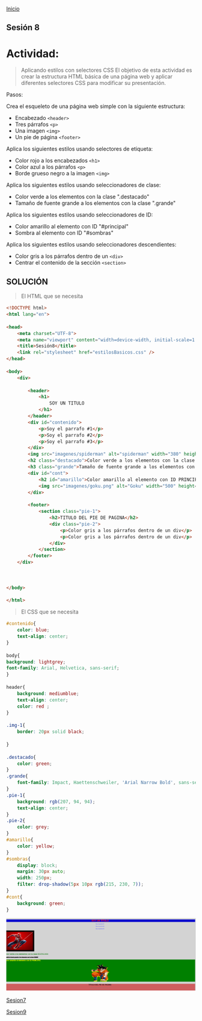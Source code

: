 <!-- No borrar o modificar -->
[Inicio](./index.md)

## Sesión 8 


# Actividad: 
>Aplicando estilos con selectores CSS
El objetivo de esta actividad es crear la estructura HTML básica de una página web y aplicar diferentes selectores CSS para modificar su presentación.

Pasos:

Crea el esqueleto de una página web simple con la siguiente estructura:

* Encabezado `<header>`
* Tres párrafos `<p>`
* Una imagen `<img>`
* Un pie de página `<footer>`

Aplica los siguientes estilos usando selectores de etiqueta:

* Color rojo a los encabezados `<h1>`
* Color azul a los párrafos `<p>`
* Borde grueso negro a la imagen `<img>`

Aplica los siguientes estilos usando seleccionadores de clase:

* Color verde a los elementos con la clase ".destacado"
* Tamaño de fuente grande a los elementos con la clase ".grande"

Aplica los siguientes estilos usando seleccionadores de ID:

* Color amarillo al elemento con ID "#principal"
* Sombra al elemento con ID "#sombras"

Aplica los siguientes estilos usando seleccionadores descendientes:

* Color gris a los párrafos dentro de un `<div>`
* Centrar el contenido de la sección `<section>`

## SOLUCIÓN

>El HTML que se necesita

```html
<!DOCTYPE html>
<html lang="en">

<head>
    <meta charset="UTF-8">
    <meta name="viewport" content="width=device-width, initial-scale=1.0">
    <title>Sesión8</title>
    <link rel="stylesheet" href="estilosBasicos.css" />
</head>

<body>
    <div>

        <header>
            <h1>
                SOY UN TITULO
            </h1>
        </header>
        <div id="contenido">
            <p>Soy el parrafo #1</p>
            <p>Soy el parrafo #2</p>
            <p>Soy el parrafo #3</p>
        </div>
        <img src="imagenes/spiderman" alt="spiderman" width="380" height="260" class="img-1">
        <h2 class="destacado">Color verde a los elementos con la clase DESTACADO</h2>
        <h3 class="grande">Tamaño de fuente grande a los elementos con la clase GRANDE</h3>
        <div id="cont">
            <h2 id="amarillo">Color amarillo al elemento con ID PRINCIPAL</h2>
            <img src="imagenes/goku.png" alt="Goku" width="500" height="260" id="sombras">
        </div>

        <footer>
            <section class="pie-1">
                <h2>TITULO DEL PIE DE PAGINA</h2>
                <div class="pie-2">
                    <p>Color gris a los párrafos dentro de un div</p>
                    <p>Color gris a los párrafos dentro de un div</p>
                </div>
            </section>
        </footer>
    </div>



</body>

</html>
```
>El CSS que se necesita


```css
#contenido{
    color: blue;
    text-align: center;
}

body{
background: lightgrey;
font-family: Arial, Helvetica, sans-serif;
}

header{
    background: mediumblue;
    text-align: center;
    color: red ;
}

.img-1{
    border: 20px solid black;
    
}

.destacado{
    color: green;
}
.grande{
    font-family: Impact, Haettenschweiler, 'Arial Narrow Bold', sans-serif;
}
.pie-1{
    background: rgb(207, 94, 94);
    text-align: center;
}
.pie-2{
    color: grey;
}
#amarillo{
    color: yellow;
}
#sombras{
    display: block;
    margin: 30px auto;
    width: 250px;
    filter: drop-shadow(5px 10px rgb(215, 230, 7));
}
#cont{
    background: green;
}
```
![Pagina web sesion8](imagenes/Captura%20de%20pantalla%202023-10-11%20195335.png)

[Sesion7](https://xeduark.github.io/Evidencias_introduccion_a_la_programacion/sesion7.html)

[Sesion9](https://xeduark.github.io/Evidencias_introduccion_a_la_programacion/sesion9.html)






